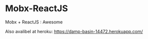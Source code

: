# Mobx-ReactJS
Mobx + ReactJS : Awesome 

Also avalibel at heroku:
https://damp-basin-14472.herokuapp.com/
